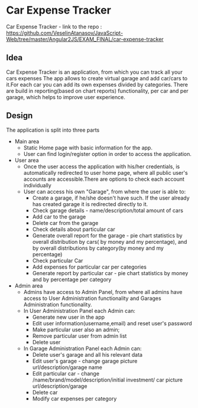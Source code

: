 # Car Expense Tracker
 Car Expense Tracker  - link to the repo :  https://github.com/VeselinAtanasov/JavaScript-Web/tree/master/Angular2JS/EXAM_FINAL/car-expense-tracker
## Idea
 Car Expense Tracker is an application, from which you can track all your cars expenses
 The app allows to create virtual garage and add car/cars to it.For each car you can add its own expenses divided by categories.
 There are build in reporting(based on chart reports) functionality, per car and per garage, which helps to improve user experience. 
## Design
The application is split into three parts
* Main area
    * Static Home page with basic information for the app.
    * User can find login/register option in order to access the application.
* User area
    * Once the user access the application with his/her credentials, is automatically redirected to user home page, where all public user's accounts are accessible.There are options to check each account individually 
    * User can access his own "Garage", from where the user is able to:
		* Create a garage, if he/she doesn't have such. If the user already has created garage it is redirected directly to it.
		* Check garage details - name/description/total amount of cars
		* Add car to the garage 
		* Delete car from the garage
		* Check details about particular car
		* Generate overall report for the garage - pie chart statistics by overall distribution by cars( by money and my percentage), and by overall distributions by category(by money and my percentage)
		* Check particular Car
		* Add expenses for particular car per categories
		* Generate report by particular car - pie chart statistics by money and by percentage per category
* Admin area
    * Admins have access to Admin Panel, from where all admins have access to User Administration functionality and Garages Administration functionality.
    * In User Administration Panel each Admin can:
		* Generate new user in the app
		* Edit user information(username,email) and reset user's password
		* Make particular user also an admin;
		* Remove particular user from admin list
		* Delete user
    * In Garage Administration Panel each Admin can:
		* Delete user's garage and all his relevant data
		* Edit user's garage - change garage picture url/description/garage name
		* Edit particular car - change /name/brand/model/description/initial investment/ car picture url/description/garage
		* Delete car
		* Modify car expenses per category
